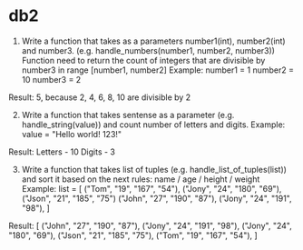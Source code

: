# db2
1. Write a function that takes as a parameters number1(int), number2(int) and number3. (e.g. handle_numbers(number1, number2, number3))
Function need to return the count of integers that are divisible by number3 in range [number1, number2]
Example:
number1 = 1
number2 = 10
number3 = 2

Result: 
5, because 2, 4, 6, 8, 10 are divisible by 2


2. Write a function that takes sentense as a parameter (e.g. handle_string(value)) and count number of letters and digits.
Example:
value = "Hello world! 123!"

Result:
Letters -  10
Digits -  3


3. Write a function that takes list of tuples (e.g. handle_list_of_tuples(list)) and sort it based on the next rules:
name / age / height / weight
Example:
list = [
    ("Tom", "19", "167", "54"), 
    ("Jony", "24", "180", "69"),
    ("Json", "21", "185", "75") 
    ("John", "27", "190", "87"), 
    ("Jony", "24", "191", "98"), 
    ]

Result:
[
    ("John", "27", "190", "87"),
    ("Jony", "24", "191", "98"),
    ("Jony", "24", "180", "69"),
    ("Json", "21", "185", "75"),
    ("Tom", "19", "167", "54"),
]

